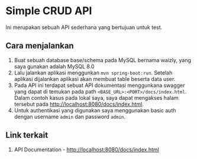# Simple CRUD API
Ini merupakan sebuah API sederhana yang bertujuan untuk test.

## Cara menjalankan 
1. Buat sebuah database base/schema pada MySQL bernama waizly, yang saya gunakan adalah MySQL 8.0
2. Lalu jalankan aplikasi menggunkan `mvn spring-boot:run`. Setelah aplikasi dijalankan aplikasi akan membuat table  beserta data user.
3. Pada API ini terdapat sebuat API dokumentasi menggunkana swagger yang dapat di temukan pada path `<BASE_URL>:<PORT>/docs/index.html`. Dalam contoh kasus pada lokal saya, saya dapat mengakses halam tersebut pada [http://localhost:8080/docs/index.html](http://localhost:8080/docs/index.html). 
4. Untuk authentikasi yang digunakan saya menggunakan basic auth dengan username `admin` dan password `admin`.

## Link terkait
1. API Documentation - [http://localhost:8080/docs/index.html](http://localhost:8080/docs/index.html)
